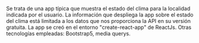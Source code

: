 Se trata de una app típica que muestra el estado del clima para la localidad indicada por el usuario. 
La información que despliega la app sobre el estado del clima está limitada a los datos que nos proporciona la API en su versión gratuita.
La app se creó en el entorno "create-react-app" de ReactJs.
Otras tecnologías empleadas: Bootstrap5, media querys.

